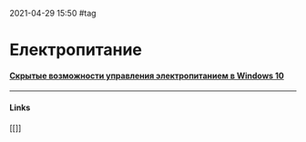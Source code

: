 2021-04-29 15:50
#tag
# Електропитание
#### [Скрытые возможности управления электропитанием в Windows  10](https://remontcompa.ru/windows/windows-10/2283-jelektropitanie-v-windows-10.html)

_____________
#### Links
[[]]
